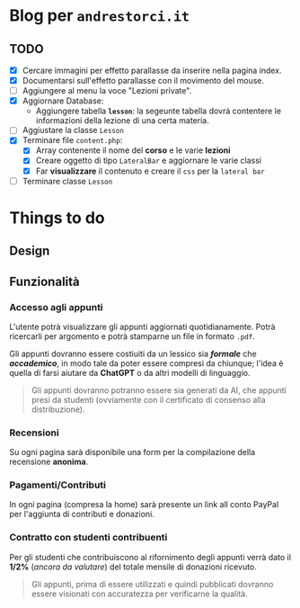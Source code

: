 # Blog per <code>andrestorci.it</code>

## TODO

- [x] Cercare immagini per effetto parallasse da inserire nella pagina index.
- [x] Documentarsi sull'effetto parallasse con il movimento del mouse.
- [ ] Aggiungere al menu la voce "Lezioni private".
- [x] Aggiornare Database:
    - Aggiungere tabella __`lesson`__: la segeunte tabella dovrà contentere le informazioni della lezione di una certa materia.
- [ ] Aggiustare la classe `Lesson`
- [x] Terminare file `content.php`:
    - [x] Array contenente il nome del __corso__  e le varie __lezioni__
    - [x] Creare oggetto di tipo `LateralBar` e aggiornare le varie classi
    - [x] Far __visualizzare__ il contenuto e creare il `css` per la `lateral bar`
- [ ] Terminare classe `Lesson`

# Things to do

## Design



## Funzionalità

### Accesso agli appunti

L'utente potrà visualizzare gli appunti aggiornati quotidianamente. Potrà ricercarli per argomento e potrà stamparne un file in formato `.pdf`.

Gli appunti dovranno essere costiuiti da un lessico sia ***formale*** che ***accademico***, in modo tale da poter essere compresi da chiunque; l'idea è quella di farsi aiutare da **ChatGPT** o da altri modelli di linguaggio.

> Gli appunti dovranno potranno essere sia generati da AI, che appunti presi da studenti (ovviamente con il certificato di consenso alla distribuzione).

### Recensioni

Su ogni pagina sarà disponibile una form per la compilazione della recensione **anonima**.

### Pagamenti/Contributi

In ogni pagina (compresa la home) sarà presente un link all conto PayPal per l'aggiunta di contributi e donazioni.

### Contratto con studenti contribuenti

Per gli studenti che contribuiscono al rifornimento degli appunti verrà dato il **1/2%** (_ancora da valutare_) del totale mensile di donazioni ricevuto.

> Gli appunti, prima di essere utilizzati e quindi pubblicati dovranno essere visionati con accuratezza per verificarne la qualità.

